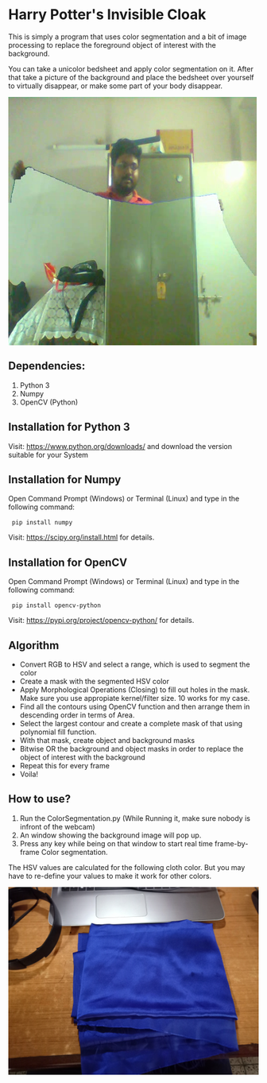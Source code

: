 # Harry Potter's Invisible Cloak

This is simply a program that uses color segmentation and a bit of image processing to replace the foreground object of interest with the background.

You can take a unicolor bedsheet and apply color segmentation on it. After that take a picture of the background and place the bedsheet over yourself to virtually disappear, or make some part of your body disappear.

<img align="middle" src="Assets/output.png" alt="Invisible Cloak">

## Dependencies:
  1. Python 3
  2. Numpy
  3. OpenCV (Python)
 
## Installation for Python 3
  Visit: https://www.python.org/downloads/ and download the version suitable for your System
  
## Installation for Numpy
  Open Command Prompt (Windows) or Terminal (Linux) and type in the following command:
     
     pip install numpy
  
  Visit: https://scipy.org/install.html for details.
  
 ## Installation for OpenCV
  Open Command Prompt (Windows) or Terminal (Linux) and type in the following command:
     
     pip install opencv-python
  
  Visit: https://pypi.org/project/opencv-python/ for details.

## Algorithm
 - Convert RGB to HSV and select a range, which is used to segment the color
 - Create a mask with the segmented HSV color
 - Apply Morphological Operations (Closing) to fill out holes in the mask. Make sure you use appropiate kernel/filter size. 10 works for my case. 
 - Find all the contours using OpenCV function and then arrange them in descending order in terms of Area. 
 - Select the largest contour and create a complete mask of that using polynomial fill function. 
 - With that mask, create object and background masks
 - Bitwise OR the background and object masks in order to replace the object of interest with the background
 - Repeat this for every frame
 - Voila!

## How to use?
  1. Run the ColorSegmentation.py (While Running it, make sure nobody is infront of the webcam)
  2. An window showing the background image will pop up. 
  3. Press any key while being on that window to start real time frame-by-frame Color segmentation. 

The HSV values are calculated for the following cloth color. But you may have to re-define your values to make it work for other colors. 

![Cloth Used](Assets/Cloth.jpg)